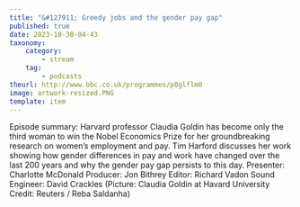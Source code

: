 ```yaml
---
title: "&#127911; Greedy jobs and the gender pay gap"
published: true
date: 2023-10-30-04-43
taxonomy:
    category:
        - stream
    tag:
        - podcasts
theurl: http://www.bbc.co.uk/programmes/p0glflm0
image: artwork-resized.PNG
template: item
---
```


Episode summary: Harvard professor Claudia Goldin has become only the third woman to win the Nobel Economics Prize for her groundbreaking research on women&rsquo;s employment and pay. Tim Harford discusses her work showing how gender differences in pay and work have changed over the last 200 years and why the gender pay gap persists to this day. Presenter: Charlotte McDonald Producer: Jon Bithrey Editor: Richard Vadon Sound Engineer: David Crackles (Picture: Claudia Goldin at Havard University Credit: Reuters / Reba Saldanha)
